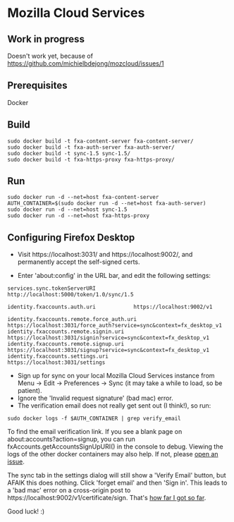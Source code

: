 # Mozilla Cloud Services

## Work in progress

Doesn't work yet, because of https://github.com/michielbdejong/mozcloud/issues/1

## Prerequisites

Docker

## Build

````
sudo docker build -t fxa-content-server fxa-content-server/
sudo docker build -t fxa-auth-server fxa-auth-server/
sudo docker build -t sync-1.5 sync-1.5/
sudo docker build -t fxa-https-proxy fxa-https-proxy/
````

## Run

````
sudo docker run -d --net=host fxa-content-server
AUTH_CONTAINER=$(sudo docker run -d --net=host fxa-auth-server)
sudo docker run -d --net=host sync-1.5
sudo docker run -d --net=host fxa-https-proxy
````

## Configuring Firefox Desktop

* Visit https://localhost:3031/ and  https://localhost:9002/, and permanently accept the self-signed certs.

* Enter 'about:config' in the URL bar, and edit the following settings:
````
services.sync.tokenServerURI			http://localhost:5000/token/1.0/sync/1.5

identity.fxaccounts.auth.uri			https://localhost:9002/v1

identity.fxaccounts.remote.force_auth.uri	https://localhost:3031/force_auth?service=sync&context=fx_desktop_v1
identity.fxaccounts.remote.signin.uri		https://localhost:3031/signin?service=sync&context=fx_desktop_v1
identity.fxaccounts.remote.signup.uri		https://localhost:3031/signup?service=sync&context=fx_desktop_v1
identity.fxaccounts.settings.uri		https://localhost:3031/settings
````
* Sign up for sync on your local Mozilla Cloud Services instance from Menu -> Edit -> Preferences -> Sync (it may take a while to load, so be patient).
* Ignore the 'Invalid request signature' (bad mac) error.
* The verification email does not really get sent out (I think!), so run:

````
sudo docker logs -f $AUTH_CONTAINER | grep verify_email
````

To find the email verification link. If you see a blank page on about:accounts?action=signup, you can run fxAccounts.getAccountsSignUpURI() in the console to debug. Viewing the logs of the other docker containers may also help. If not, please [open an issue](https://github.com/michielbdejong/mozcloud/issues/new).

The sync tab in the settings dialog will still show a 'Verify Email' button, but AFAIK this does nothing. Click 'forget email' and then 'Sign in'. This leads to a 'bad mac' error on a cross-origin post to https://localhost:9002/v1/certificate/sign. That's [how far I got so far](https://github.com/michielbdejong/mozcloud/issues/1).

Good luck! :)
